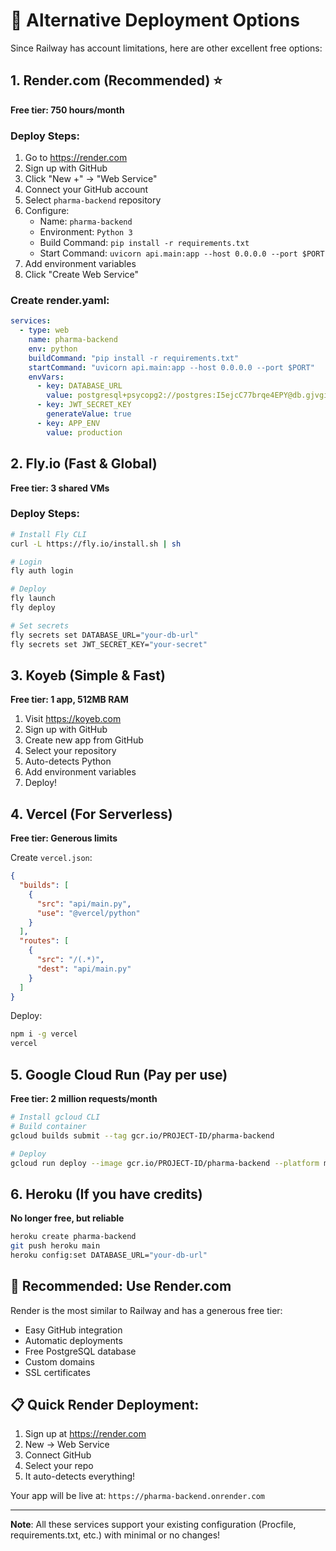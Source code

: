 # 🚀 Alternative Deployment Options

Since Railway has account limitations, here are other excellent free options:

## 1. **Render.com** (Recommended) ⭐
**Free tier: 750 hours/month**

### Deploy Steps:
1. Go to https://render.com
2. Sign up with GitHub
3. Click "New +" → "Web Service"
4. Connect your GitHub account
5. Select `pharma-backend` repository
6. Configure:
   - Name: `pharma-backend`
   - Environment: `Python 3`
   - Build Command: `pip install -r requirements.txt`
   - Start Command: `uvicorn api.main:app --host 0.0.0.0 --port $PORT`
7. Add environment variables
8. Click "Create Web Service"

### Create render.yaml:
```yaml
services:
  - type: web
    name: pharma-backend
    env: python
    buildCommand: "pip install -r requirements.txt"
    startCommand: "uvicorn api.main:app --host 0.0.0.0 --port $PORT"
    envVars:
      - key: DATABASE_URL
        value: postgresql+psycopg2://postgres:I5ejcC77brqe4EPY@db.gjvgieqwkruvtsbthtez.supabase.co:5432/postgres
      - key: JWT_SECRET_KEY
        generateValue: true
      - key: APP_ENV
        value: production
```

## 2. **Fly.io** (Fast & Global)
**Free tier: 3 shared VMs**

### Deploy Steps:
```bash
# Install Fly CLI
curl -L https://fly.io/install.sh | sh

# Login
fly auth login

# Deploy
fly launch
fly deploy

# Set secrets
fly secrets set DATABASE_URL="your-db-url"
fly secrets set JWT_SECRET_KEY="your-secret"
```

## 3. **Koyeb** (Simple & Fast)
**Free tier: 1 app, 512MB RAM**

1. Visit https://koyeb.com
2. Sign up with GitHub
3. Create new app from GitHub
4. Select your repository
5. Auto-detects Python
6. Add environment variables
7. Deploy!

## 4. **Vercel** (For Serverless)
**Free tier: Generous limits**

Create `vercel.json`:
```json
{
  "builds": [
    {
      "src": "api/main.py",
      "use": "@vercel/python"
    }
  ],
  "routes": [
    {
      "src": "/(.*)",
      "dest": "api/main.py"
    }
  ]
}
```

Deploy:
```bash
npm i -g vercel
vercel
```

## 5. **Google Cloud Run** (Pay per use)
**Free tier: 2 million requests/month**

```bash
# Install gcloud CLI
# Build container
gcloud builds submit --tag gcr.io/PROJECT-ID/pharma-backend

# Deploy
gcloud run deploy --image gcr.io/PROJECT-ID/pharma-backend --platform managed
```

## 6. **Heroku** (If you have credits)
**No longer free, but reliable**

```bash
heroku create pharma-backend
git push heroku main
heroku config:set DATABASE_URL="your-db-url"
```

## 🎯 **Recommended: Use Render.com**

Render is the most similar to Railway and has a generous free tier:
- Easy GitHub integration
- Automatic deployments
- Free PostgreSQL database
- Custom domains
- SSL certificates

## 📋 Quick Render Deployment:

1. Sign up at https://render.com
2. New → Web Service
3. Connect GitHub
4. Select your repo
5. It auto-detects everything!

Your app will be live at: `https://pharma-backend.onrender.com`

---

**Note**: All these services support your existing configuration (Procfile, requirements.txt, etc.) with minimal or no changes!